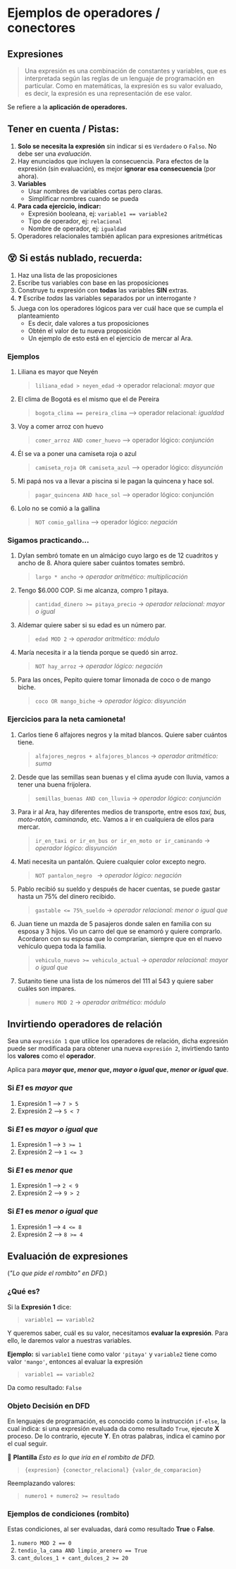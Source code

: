 # Ejemplos de operadores / conectores

## Expresiones
> Una expresión es una combinación de constantes y variables, que es interpretada según las reglas de un lenguaje de programación en particular. Como en matemáticas, la expresión es su valor evaluado, es decir, la expresión es una representación de ese valor.

Se refiere a la **aplicación de operadores.** 

## Tener en cuenta / Pistas:
1. **Solo se necesita la expresión** sin indicar si es `Verdadero` o `Falso`. No debe ser una _evaluación_.
1. Hay enunciados que incluyen la consecuencia. Para efectos de la expresión (sin evaluación), es mejor **ignorar esa consecuencia** (por ahora).
1. **Variables**
    + Usar nombres de variables cortas pero claras.
    + Simplificar nombres cuando se pueda
1. **Para cada ejercicio, indicar:**
    + Expresión booleana, ej: `variable1 == variable2`
    + Tipo de operador, ej: `relacional`
    + Nombre de operador, ej: `igualdad`
1. Operadores relacionales también aplican para expresiones aritméticas

## :dizzy_face: Si estás **nublado**, recuerda:
1. Haz una lista de las proposiciones
1. Escribe tus variables con base en las proposiciones
1. Construye tu expresión con **todas** las variables **SIN** extras.
1. :question: Escribe _todas_ las variables separados por un interrogante `?`
1. Juega con los operadores lógicos para ver cuál hace que se cumpla el planteamiento
    - Es decir, dale valores a tus proposiciones
    - Obtén el valor de tu nueva proposición
    - Un ejemplo de esto está en el ejercicio de mercar al Ara.


### Ejemplos
1. Liliana es mayor que Neyén
    > `liliana_edad > neyen_edad` -> operador relacional: _mayor que_
1. El clima de Bogotá es el mismo que el de Pereira
    > `bogota_clima == pereira_clima` --> operador relacional: _igualdad_
1. Voy a comer arroz con huevo
    > `comer_arroz AND comer_huevo` --> operador lógico: _conjunción_
1. Él se va a poner una camiseta roja o azul
    > `camiseta_roja OR camiseta_azul` --> operador lógico: _disyunción_
1. Mi papá nos va a llevar a piscina si le pagan la quincena y hace sol.
    > `pagar_quincena AND hace_sol` --> operador lógico: conjunción
1. Lolo no se comió a la gallina
    > `NOT comio_gallina` --> operador lógico: _negación_

### Sigamos practicando...
1. Dylan sembró tomate en un almácigo cuyo largo es de 12 cuadritos y ancho de 8. Ahora quiere saber cuántos tomates sembró.
    > `largo * ancho` -> _operador aritmético: multiplicación_
1. Tengo $6.000 COP. Si me alcanza, compro 1 pitaya.
    > `cantidad_dinero >= pitaya_precio` -> _operador relacional: mayor o igual_
1. Aldemar quiere saber si su edad es un número par.
    > `edad MOD 2` -> _operador aritmético: módulo_
1. María necesita ir a la tienda porque se quedó sin arroz.
    > `NOT hay_arroz` -> _operador lógico: negación_
1. Para las onces, Pepito quiere tomar limonada de coco o de mango biche.
    > `coco OR mango_biche` -> _operador lógico: disyunción_

### Ejercicios para la neta camioneta!
1. Carlos tiene 6 alfajores negros y la mitad blancos. Quiere saber cuántos tiene.
    > `alfajores_negros + alfajores_blancos` -> _operador aritmético: suma_
1. Desde que las semillas sean buenas y el clima ayude con lluvia, vamos a tener una buena frijolera.
    > `semillas_buenas AND con_lluvia` -> _operador lógico: conjunción_
1. Para ir al Ara, hay diferentes medios de transporte, entre esos _taxi, bus, moto-ratón, caminando,_ etc. Vamos a ir en cualquiera de ellos para mercar.
    > `ir_en_taxi or ir_en_bus or ir_en_moto or ir_caminando` -> _operador lógico: disyunción_
1. Mati necesita un pantalón. Quiere cualquier color excepto negro. 
    > `NOT pantalon_negro ` -> _operador lógico: negación_
1. Pablo recibió su sueldo y después de hacer cuentas, se puede gastar hasta un 75% del dinero recibido.
    > `gastable <= 75%_sueldo` -> _operador relacional: menor o igual que_
1. Juan tiene un mazda de 5 pasajeros donde salen en familia con su esposa y 3 hijos. Vio un carro del que se enamoró y quiere comprarlo. Acordaron con su esposa que lo comprarían, siempre que en el nuevo vehículo quepa toda la familia.
    > `vehiculo_nuevo >= vehiculo_actual` -> _operador relacional: mayor o igual que_
1. Sutanito tiene una lista de los números del 111 al 543 y quiere saber cuáles son impares.
    > `numero MOD 2` -> _operador aritmético: módulo_


## Invirtiendo operadores de relación 
Sea una `expresión 1` que utilice los operadores de relación, dicha expresión puede ser modificada para obtener una nueva `expresión 2`, invirtiendo tanto los **valores** como el **operador**.

Aplica para **_mayor que_, _menor que_, _mayor o igual que_, _menor or igual que_**.

### Si _E1_ es _mayor que_
1. Expresión 1 --> `7 > 5`
2. Expresión 2 --> `5 < 7`

### Si _E1_ es _mayor o igual que_
1. Expresión 1 --> `3 >= 1`
2. Expresión 2 --> `1 <= 3`

### Si _E1_ es _menor que_
1. Expresión 1 --> `2 < 9`
2. Expresión 2 --> `9 > 2`

### Si _E1_ es _menor o igual que_
1. Expresión 1 --> `4 <= 8`
2. Expresión 2 --> `8 >= 4`


## Evaluación de expresiones

(_"Lo que pide el rombito" en DFD._)

### ¿Qué es?

Si la **Expresión 1** dice: 
> `variable1 == variable2`

Y queremos saber, cuál es su valor, necesitamos **evaluar la expresión**. Para ello, le daremos valor a nuestras variables.

**Ejemplo:** si `variable1` tiene como valor `'pitaya'` y `variable2` tiene como valor `'mango'`, entonces al evaluar la expresión
> `variable1 == variable2` 

Da como resultado: `False`

### Objeto Decisión en DFD
En lenguajes de programación, es conocido como la instrucción `if-else`, la cual indica: si una expresión evaluada da como resultado `True`, ejecute **X** proceso. De lo contrario, ejecute **Y**. En otras palabras, indica el camino por el cual seguir.

:pushpin: **Plantilla**
_Esto es lo que iría en el rombito de DFD._
> `{expresion} {conector_relacional} {valor_de_comparacion}`

Reemplazando valores:

> `numero1 + numero2 >= resultado`

### Ejemplos de condiciones (rombito)
Estas condiciones, al ser evaluadas, dará como resultado **True** o **False**.
1. `numero MOD 2 == 0`
2. `tendio_la_cama AND limpio_arenero == True`
3. `cant_dulces_1 + cant_dulces_2 >= 20`